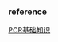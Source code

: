 ### reference

[PCR基础知识](https://www.thermofisher.cn/cn/zh/home/life-science/cloning/cloning-learning-center/invitrogen-school-of-molecular-biology/pcr-education/pcr-reagents-enzymes/pcr-basics.html)
